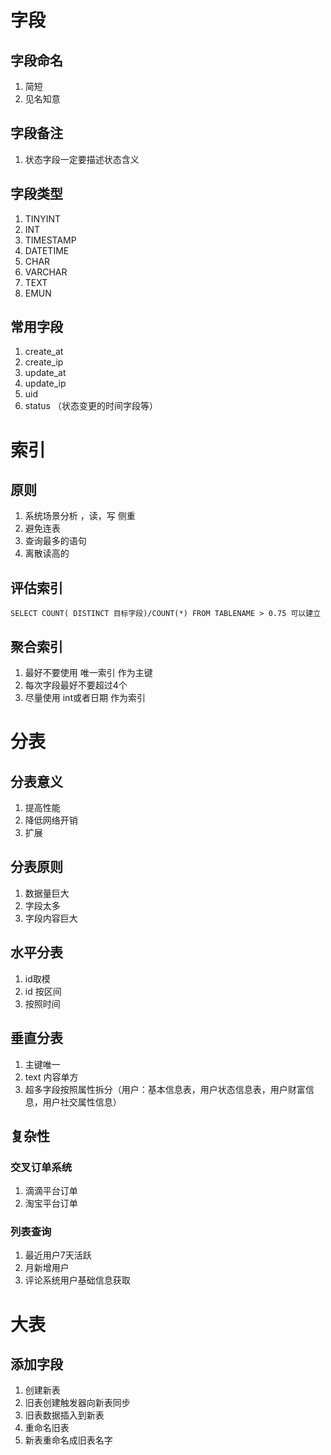 # 字段

## 字段命名

1. 简短
2. 见名知意

## 字段备注

1. 状态字段一定要描述状态含义

## 字段类型

1. TINYINT
2. INT
3. TIMESTAMP
4. DATETIME
5. CHAR
6. VARCHAR
7. TEXT
8. EMUN

## 常用字段

1. create_at
2. create_ip
3. update_at
4. update_ip
5. uid
6. status （状态变更的时间字段等）

# 索引

## 原则

1. 系统场景分析 ，读，写 侧重
2. 避免连表
3. 查询最多的语句
4. 离散读高的

## 评估索引

```=sql 
SELECT COUNT( DISTINCT 目标字段)/COUNT(*) FROM TABLENAME > 0.75 可以建立
```



## 聚合索引 

1. 最好不要使用 唯一索引 作为主键
2. 每次字段最好不要超过4个
3. 尽量使用 int或者日期 作为索引



# 分表

## 分表意义

1. 提高性能
2. 降低网络开销
3. 扩展

## 分表原则

1. 数据量巨大
2. 字段太多
3. 字段内容巨大

## 水平分表

1. id取模
2. id 按区间
3. 按照时间

## 垂直分表

1. 主键唯一
2. text 内容单方
3. 超多字段按照属性拆分（用户：基本信息表，用户状态信息表，用户财富信息，用户社交属性信息）

## 复杂性

### 交叉订单系统

1. 滴滴平台订单
2. 淘宝平台订单

### 列表查询

1. 最近用户7天活跃
2. 月新增用户
3. 评论系统用户基础信息获取

# 大表

## 添加字段

1. 创建新表
2. 旧表创建触发器向新表同步
3. 旧表数据插入到新表
4. 重命名旧表
5. 新表重命名成旧表名字



